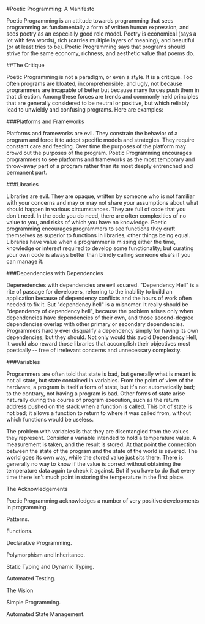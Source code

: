 #Poetic Programming: A Manifesto

Poetic Programming is an attitude towards programming that sees programming as fundamentally a form of written human expression, and sees poetry as an especially good role model.  Poetry is economical (says a lot with few words), rich (carries multiple layers of meaning), and beautiful (or at least tries to be).  Poetic Programming says that programs should strive for the same economy, richness, and aesthetic value that poems do.


##The Critique

Poetic Programming is not a paradigm, or even a style.  It is a critique.  Too often programs are bloated, incomprehensible, and ugly, not because programmers are incapable of better but because many forces push them in that direction.  Among these forces are trends and commonly held principles that are generally considered to be neutral or positive, but which reliably lead to unwieldy and confusing programs.  Here are examples:

###Platforms and Frameworks

Platforms and frameworks are evil.  They constrain the behavior of a program and force it to adopt specific models and strategies.  They require constant care and feeding.  Over time the purposes of the platform may crowd out the purposes of the program.  Poetic Programming encourages programmers to see platforms and frameworks as the most temporary and throw-away part of a program rather than its most deeply entrenched and permanent part.

###Libraries

Libraries are evil.  They are opaque, written by someone who is not familiar with your concerns and may or may not share your assumptions about what should happen in various circumstances.  They are full of code that you don't need.  In the code you do need, there are often complexities of no value to you, and risks of which you have no knowledge.  Poetic programming encourages programmers to see functions they craft themselves as superior to functions in libraries, other things being equal.  Libraries have value when a programmer is missing either the time, knowledge or interest required to develop some functionality; but curating your own code is always better than blindly calling someone else's if you can manage it.
   
###Dependencies with Dependencies

Depenedencies with dependencies are evil squared.  "Dependency Hell" is a rite of passage for developers, referring to the inability to build an application because of dependency conflicts and the hours of work often needed to fix it.  But "dependency hell" is a misnomer.  It really should be "dependency of dependency hell", because the problem arises only when dependencies have dependencies of their own, and those second-degree dependencies overlap with other primary or secondary dependencies.  Programmers hardly ever disqualify a dependency simply for having its own dependencies, but they should.  Not only would this avoid Dependency Hell, it would also reward those libraries that accomplish their objectives most poetically -- free of irrelevant concerns and unnecessary complexity.

###Variables

Programmers are often told that state is bad, but generally what is meant is not all state, but state contained in variables.  From the point of view of the hardware, a program is itself a form of state, but it's not automatically bad; to the contrary, not having a program is bad.  Other forms of state arise naturally during the course of program execution, such as the return address pushed on the stack when a function is called.  This bit of state is not bad; it allows a function to return to where it was called from, without which functions would be useless.

The problem with variables is that they are disentangled from the values they represent.  Consider a variable intended to hold a temperature value.  A measurement is taken, and the result is stored.  At that point the connection between the state of the program and the state of the world is severed.  The world goes its own way, while the stored value just sits there. There is generally no way to know if the value is correct without obtaining the temperature data again to check it against.  But if you have to do that every time there isn't much point in storing the temperature in the first place.


The Acknowledgements

Poetic Programming acknowledges a number of very positive developments in programming.

Patterns. 

Functions.

Declarative Programming.

Polymorphism and Inheritance.

Static Typing and Dynamic Typing.

Automated Testing.


The Vision

Simple Programming.

Automated State Management.




